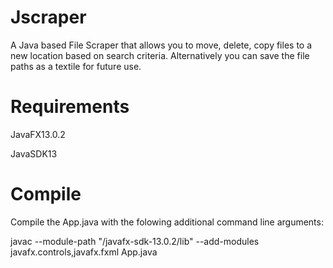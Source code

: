 # Jscraper
A Java based File Scraper that allows you to move, delete, copy files to a new location based on search criteria. Alternatively you can save the file paths as a textile for future use.

# Requirements

JavaFX13.0.2

JavaSDK13

# Compile

Compile the App.java with the folowing additional command line arguments: 

javac --module-path "<your path>/javafx-sdk-13.0.2/lib" --add-modules javafx.controls,javafx.fxml App.java
